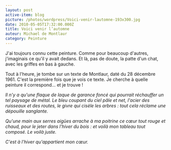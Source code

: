 ```yaml
---
layout: post
active-item: blog
picture: /photos/wordpress/Voici-venir-lautomne-193x300.jpg
date: 2010-05-05T17:32:00.000Z
title: Voici venir l’automne
auteur: Michael de Montlaur
category: Peinture
---
```

J'ai toujours connu cette peinture. Comme pour beaucoup d'autres, j'imaginais ce qu'il y avait dedans. Et là, pas de doute, la patte d'un chat, avec les griffes en bas à gauche.

Tout à l'heure, je tombe sur un texte de Montlaur, daté du 28 décembre 1961. C'est la première fois que je vois ce texte. Je cherche à quelle peinture il correspond... et je trouve !

<em>Il n'y a qu'une flaque de laque de garance foncé qui pourrait réchauffer un tel paysage de métal. Le bleu coupant du ciel pâle et net, l'acier des ruisseaux et des routes, le givre qui cisèle les arbres : tout cela réclame une dépouille sanglante.</em>

<em>Qu'une main aux serres aigües arrache à ma poitrine ce cœur tout rouge et chaud, pour le jeter dans l'hiver du bois : et voilà mon tableau tout composé. Le voilà juste.</em>

<em>C'est à l'hiver qu'appartient mon cœur.</em>